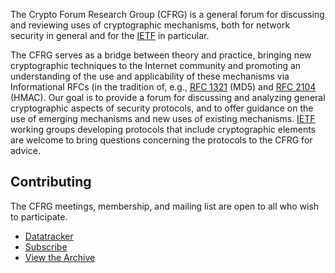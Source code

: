 The Crypto Forum Research Group (CFRG) is a general forum for discussing and reviewing uses of cryptographic mechanisms, both for network security in general and for the [IETF](https://ietf.org/) in particular.

The CFRG serves as a bridge between theory and practice, bringing new cryptographic techniques to the Internet community and promoting an understanding of the use and applicability of these mechanisms via Informational RFCs (in the tradition of, e.g., [RFC 1321](https://datatracker.ietf.org/doc/html/rfc1321) (MD5) and [RFC 2104](https://datatracker.ietf.org/doc/html/rfc2104) (HMAC). Our goal is to provide a forum for discussing and analyzing general cryptographic aspects of security protocols, and to offer guidance on the use of emerging mechanisms and new uses of existing mechanisms. [IETF](https://ietf.org/) working groups developing protocols that include cryptographic elements are welcome to bring questions concerning the protocols to the CFRG for advice.

## Contributing

The CFRG meetings, membership, and mailing list are open to all who wish to participate.

- [Datatracker](https://datatracker.ietf.org/rg/cfrg/about/)
- [Subscribe](https://mailman3.irtf.org/mailman3/lists/cfrg@irtf.org/)
- [View the Archive](https://mailarchive.ietf.org/arch/browse/cfrg/)
